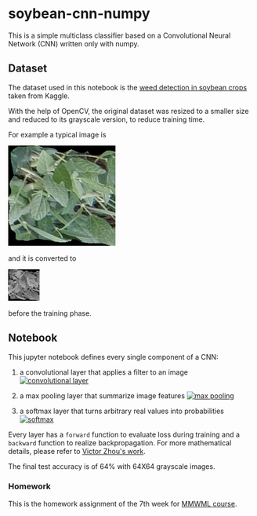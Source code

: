 # soybean-cnn-numpy

This is a simple multiclass classifier based on a Convolutional Neural Network (CNN) written only with numpy.

## Dataset

The dataset used in this notebook is the [weed detection in soybean crops](https://www.kaggle.com/fpeccia/weed-detection-in-soybean-crops) taken from Kaggle.

With the help of OpenCV, the original dataset was resized to a smaller size and reduced to its grayscale version, to reduce training time.

For example a typical image is 

[![soybean original](soybean.png)](soybean.png) 

and it is converted to 

[![soybean converted](soybean2.png)](soybean2.png) 

before the training phase.


## Notebook

This jupyter notebook defines every single component of a CNN:

1. a convolutional layer that applies a filter to an image [![convolutional layer](https://victorzhou.com/media/cnn-post/conv-gradient-example-2.svg)](https://victorzhou.com/media/cnn-post/conv-gradient-example-2.svg)

2. a max pooling layer that summarize image features [![max pooling](https://victorzhou.com/media/cnn-post/maxpool-forward.svg)](https://victorzhou.com/media/cnn-post/maxpool-forward.svg)

3. a softmax layer that turns arbitrary real values into probabilities [![softmax](https://i0.wp.com/dataaspirant.com/wp-content/uploads/2017/03/Softmax-Function-compressor.jpg)](https://i0.wp.com/dataaspirant.com/wp-content/uploads/2017/03/Softmax-Function-compressor.jpg?resize=500%2C500)


Every layer has a `forward` function to evaluate loss during training and a `backward` function to realize backpropagation. For more mathematical details, please refer to [Victor Zhou's work](https://victorzhou.com/blog/intro-to-cnns-part-1/).

The final test accuracy is of 64% with 64X64 grayscale images.


### Homework

This is the homework assignment of the 7th week for [MMWML course](https://www.machinelearningcourse.io/courses/make-money).
